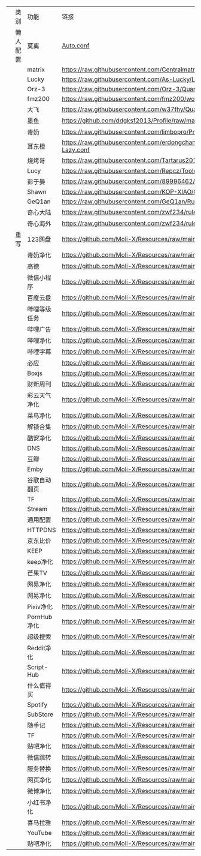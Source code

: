 
| | | | |
|---|---|---|---|
| |类别|功能|链接|
| |懒人配置|莫离| [Auto.conf](https://raw.githubusercontent.com/GodMoli/QuanX/main/File/Auto.conf)|
| | |matrix|https://raw.githubusercontent.com/Centralmatrix3/Scripts/master/QuantumultX/matrix.conf|
| | |Lucky|https://raw.githubusercontent.com/As-Lucky/Lucky/main/Lucky-qx.conf|
| | |Orz-3|https://raw.githubusercontent.com/Orz-3/QuantumultX/master/Orz-3.conf|
| | |fmz200|https://raw.githubusercontent.com/fmz200/wool_scripts/main/QuantumultX/config/QuanX.conf|
| | |大飞|https://raw.githubusercontent.com/w37fhy/QuantumultX/master/w37fhy_diy.conf|
| | |墨鱼|https://github.com/ddgksf2013/Profile/raw/master/QuantumultX.conf|
| | |毒奶|https://raw.githubusercontent.com/limbopro/Profiles4limbo/main/full.conf|
| | |耳东橙|https://raw.githubusercontent.com/erdongchanyo/Rules/main/Quantumult%20X/LazyConf/QuantumultX_EDC-Lazy.conf|
| | |烧烤哥|https://raw.githubusercontent.com/Tartarus2014/QuantumultX-Script/main/QuanX.conf|
| | |Lucy|https://raw.githubusercontent.com/Repcz/Tool/X/QuantumultX/QuantumultX.conf|
| | |彭于晏|https://raw.githubusercontent.com/89996462/Quantumult-X/main/py.conf|
| | |Shawn|https://raw.githubusercontent.com/KOP-XIAO/QuantumultX/master/QuantumultX_Profiles.conf|
| | |GeQ1an|https://raw.githubusercontent.com/GeQ1an/Rules/master/QuantumultX/QuantumultX.conf|
| | |奇心大陆|https://raw.githubusercontent.com/zwf234/rules/master/QuantumultX/qixin.conf|
| | |奇心海外|https://raw.githubusercontent.com/zwf234/rules/master/QuantumultX/overseas.conf|
| |重写|123网盘|https://github.com/Moli-X/Resources/raw/main/QuantumultX/Rewrite/123pan.webEnhance.conf|
| | |毒奶净化|https://github.com/Moli-X/Resources/raw/main/QuantumultX/Rewrite/Adblock4limbo.conf|
| | |高德|https://github.com/Moli-X/Resources/raw/main/QuantumultX/Rewrite/Amap.conf|
| | |微信小程序|https://github.com/Moli-X/Resources/raw/main/QuantumultX/Rewrite/Applet.conf|
| | |百度云盘|https://github.com/Moli-X/Resources/raw/main/QuantumultX/Rewrite/BaiduCloud.conf|
| | |哔哩等级任务|https://github.com/Moli-X/Resources/raw/main/QuantumultX/Rewrite/BiliBiliDailyBonus.conf|
| | |哔哩广告|https://github.com/Moli-X/Resources/raw/main/QuantumultX/Rewrite/BilibiliAds.conf|
| | |哔哩净化|https://github.com/Moli-X/Resources/raw/main/QuantumultX/Rewrite/BilibiliAdsLite.conf|
| | |哔哩字幕|https://github.com/Moli-X/Resources/raw/main/QuantumultX/Rewrite/BilibiliCC.conf|
| | |必应|https://github.com/Moli-X/Resources/raw/main/QuantumultX/Rewrite/BingSimplify.conf|
| | |Boxjs|https://github.com/Moli-X/Resources/raw/main/QuantumultX/Rewrite/Boxjs.conf|
| | |财新周刊|https://github.com/Moli-X/Resources/raw/main/QuantumultX/Rewrite/CaiXinZhouKanProCrack.conf|
| | |彩云天气净化|https://github.com/Moli-X/Resources/raw/main/QuantumultX/Rewrite/CaiYunAds.conf|
| | |菜鸟净化|https://github.com/Moli-X/Resources/raw/main/QuantumultX/Rewrite/CainiaoAds.conf|
| | |解锁合集|https://github.com/Moli-X/Resources/raw/main/QuantumultX/Rewrite/Collections.conf|
| | |酷安净化|https://github.com/Moli-X/Resources/raw/main/QuantumultX/Rewrite/Coolapk.conf|
| | |DNS|https://github.com/Moli-X/Resources/raw/main/QuantumultX/Rewrite/DNS.conf|
| | |豆瓣|https://github.com/Moli-X/Resources/raw/main/QuantumultX/Rewrite/Douban.conf|
| | |Emby|https://github.com/Moli-X/Resources/raw/main/QuantumultX/Rewrite/EmbyPlugin.conf|
| | |谷歌自动翻页|https://github.com/Moli-X/Resources/raw/main/QuantumultX/Rewrite/EndlessGoogle.conf|
| | |TF|https://github.com/Moli-X/Resources/raw/main/QuantumultX/Rewrite/ForceInstallTF.conf|
| | |Stream|https://github.com/Moli-X/Resources/raw/main/QuantumultX/Rewrite/FreeStreamAds.conf|
| | |通用配置|https://github.com/Moli-X/Resources/raw/main/QuantumultX/Rewrite/General.conf|
| | |HTTPDNS|https://github.com/Moli-X/Resources/raw/main/QuantumultX/Rewrite/HTTPDNS.Block.conf|
| | |京东比价|https://github.com/Moli-X/Resources/raw/main/QuantumultX/Rewrite/JD_Price.conf|
| | |KEEP|https://github.com/Moli-X/Resources/raw/main/QuantumultX/Rewrite/Keep.conf|
| | |keep净化|https://github.com/Moli-X/Resources/raw/main/QuantumultX/Rewrite/KeepAds.conf|
| | |芒果TV|https://github.com/Moli-X/Resources/raw/main/QuantumultX/Rewrite/Mgtvhy.conf|
| | |网易净化|https://github.com/Moli-X/Resources/raw/main/QuantumultX/Rewrite/NeteaseAds.conf|
| | |网易净化|https://github.com/Moli-X/Resources/raw/main/QuantumultX/Rewrite/NeteaseMailAds.conf|
| | |Pixiv净化|https://github.com/Moli-X/Resources/raw/main/QuantumultX/Rewrite/PixivAds.conf|
| | |PornHub净化|https://github.com/Moli-X/Resources/raw/main/QuantumultX/Rewrite/PornHub.conf|
| | |超级搜索|https://github.com/Moli-X/Resources/raw/main/QuantumultX/Rewrite/QuickSearch.conf|
| | |Reddit净化|https://github.com/Moli-X/Resources/raw/main/QuantumultX/Rewrite/RedditAds.conf|
| | |Script-Hub|https://github.com/Moli-X/Resources/raw/main/QuantumultX/Rewrite/Script-Hub.conf|
| | |什么值得买|https://github.com/Moli-X/Resources/raw/main/QuantumultX/Rewrite/SmzdmAds.conf|
| | |Spotify|https://github.com/Moli-X/Resources/raw/main/QuantumultX/Rewrite/Spotify.conf|
| | |SubStore|https://github.com/Moli-X/Resources/raw/main/QuantumultX/Rewrite/SubStore.conf|
| | |随手记|https://github.com/Moli-X/Resources/raw/main/QuantumultX/Rewrite/SuiShouJi.conf|
| | |TF|https://github.com/Moli-X/Resources/raw/main/QuantumultX/Rewrite/TFDownload.conf|
| | |贴吧净化|https://github.com/Moli-X/Resources/raw/main/QuantumultX/Rewrite/TieBaAds.conf|
| | |微信跳转|https://github.com/Moli-X/Resources/raw/main/QuantumultX/Rewrite/UnblockURLinWeChat.conf|
| | |服务替换|https://github.com/Moli-X/Resources/raw/main/QuantumultX/Rewrite/UposRedirect.conf|
| | |网页净化|https://github.com/Moli-X/Resources/raw/main/QuantumultX/Rewrite/WebAdBlock.conf|
| | |微博净化|https://github.com/Moli-X/Resources/raw/main/QuantumultX/Rewrite/WeiboAds.conf|
| | |小红书净化|https://github.com/Moli-X/Resources/raw/main/QuantumultX/Rewrite/XiaoHongShuAds.conf|
| | |喜马拉雅|https://github.com/Moli-X/Resources/raw/main/QuantumultX/Rewrite/Xmly.conf|
| | |YouTube|https://github.com/Moli-X/Resources/raw/main/QuantumultX/Rewrite/YoutubeAds.conf|
| | |贴吧净化|https://github.com/Moli-X/Resources/raw/main/QuantumultX/Rewrite/tieba-qx.conf|
